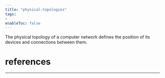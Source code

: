 ```yaml
---
title: "physical-topologies"
tags:
- 
enableToc: false
---
```


The physical topology of a computer network defines the position of its devices and connections between them.

# references

---